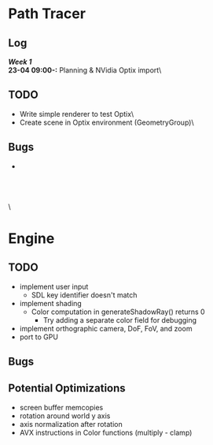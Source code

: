 # Path Tracer
## Log
***Week 1***  
**23-04 09:00-:** Planning & NVidia Optix import\

## TODO
 - Write simple renderer to test Optix\
 - Create scene in Optix environment (GeometryGroup)\

## Bugs
 -

\
\
\
\

# Engine
## TODO
 - implement user input
	- SDL key identifier doesn't match
 - implement shading
	- Color computation in generateShadowRay() returns 0
		- Try adding a separate color field for debugging
 - implement orthographic camera, DoF, FoV, and zoom  
 - port to GPU  

 ## Bugs


 ## Potential Optimizations
 - screen buffer memcopies
 - rotation around world y axis
 - axis normalization after rotation
 - AVX instructions in Color functions (multiply - clamp)

